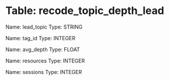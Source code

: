 Table: recode_topic_depth_lead
==============================

Name: lead_topic
Type: STRING

Name: tag_id
Type: INTEGER

Name: avg_depth
Type: FLOAT

Name: resources
Type: INTEGER

Name: sessions
Type: INTEGER


